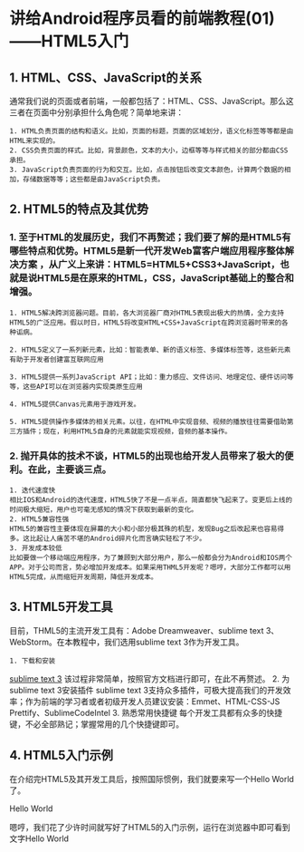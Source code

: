 # 讲给Android程序员看的前端教程(01)——HTML5入门 

## 1. HTML、CSS、JavaScript的关系
  通常我们说的页面或者前端，一般都包括了：HTML、CSS、JavaScript。那么这三者在页面中分别承担什么角色呢？简单地来讲：

    1. HTML负责页面的结构和语义。比如，页面的标题，页面的区域划分，语义化标签等等都是由HTML来实现的。
    2. CSS负责页面的样式。比如，背景颜色，文本的大小，边框等等与样式相关的部分都由CSS承担。
    3. JavaScript负责页面的行为和交互。比如，点击按钮后改变文本颜色，计算两个数据的相加，存储数据等等；这些都是由JavaScript负责。

## 2. HTML5的特点及其优势
 
### 1. 至于HTML的发展历史，我们不再赘述；我们要了解的是HTML5有哪些特点和优势。HTML5是新一代开发Web富客户端应用程序整体解决方案 ，从广义上来讲：HTML5=HTML5+CSS3+JavaScript，也就是说HTML5是在原来的HTML，CSS，JavaScript基础上的整合和增强。

    1. HTML5解决跨浏览器问题。目前，各大浏览器厂商对HTML5表现出极大的热情，全力支持HTML5的广泛应用。假以时日，HTML5将改变HTML+CSS+JavaScript在跨浏览器时带来的各种诟病。

    2. HTML5定义了一系列新元素，比如：智能表单、新的语义标签、多媒体标签等，这些新元素有助于开发者创建富互联网应用

    3. HTML5提供一系列JavaScript API；比如：重力感应、文件访问、地理定位、硬件访问等等，这些API可以在浏览器内实现类原生应用

    4. HTML5提供Canvas元素用于游戏开发。

    5. HTML5提供操作多媒体的相关元素。以往，在HTML中实现音频、视频的播放往往需要借助第三方插件；现在，利用HTML5自身的元素就能实现视频，音频的基本操作。
 
### 2. 抛开具体的技术不谈，HTML5的出现也给开发人员带来了极大的便利。在此，主要谈三点。
    1. 迭代速度快
    相比IOS和Android的迭代速度，HTML5快了不是一点半点，简直都快飞起来了。变更后上线的时间极大缩短，用户也可毫无感知的情况下获取到最新的变化。
    2. HTML5兼容性强
    HTML5的兼容性主要体现在屏幕的大小和小部分极其殊的机型，发现Bug之后改起来也容易得多。这比起让人痛苦不堪的Android碎片化而言确实轻松了不少。
    3. 开发成本较低
    比如要做一个移动端应用程序，为了兼顾到大部分用户，那么一般都会分为Android和IOS两个APP。对于公司而言，势必增加开发成本。如果采用THML5开发呢？嗯哼，大部分工作都可以用HTML5完成，从而缩短开发周期，降低开发成本。
## 3. HTML5开发工具

目前，THML5的主流开发工具有：Adobe Dreamweaver、sublime text 3、 WebStorm。在本教程中，我们选用sublime text 3作为开发工具。

    1. 下载和安装
[sublime text 3](http://www.sublimetext.com/)
    该过程非常简单，按照官方文档进行即可，在此不再赘述。
    2. 为sublime text 3安装插件
    sublime text 3支持众多插件，可极大提高我们的开发效率；作为前端的学习者或者初级开发人员建议安装：Emmet、HTML-CSS-JS Prettify、SublimeCodeIntel
    3. 熟悉常用快捷键
    每个开发工具都有众多的快捷键，不必全部熟记；掌握常用的几个快捷键即可。

## 4. HTML5入门示例

在介绍完HTML5及其开发工具后，按照国际惯例，我们就要来写一个Hello World了。

<!DOCTYPE html>
<html lang="en">
<head>
    <meta charset="UTF-8">
    <title>title</title>
</head>
<body>
    <p>Hello World</p>
</body>
</html>

嗯哼，我们花了少许时间就写好了HTML5的入门示例，运行在浏览器中即可看到文字Hello World